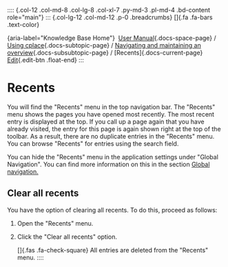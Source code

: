 :::: {.col-12 .col-md-8 .col-lg-8 .col-xl-7 .py-md-3 .pl-md-4 .bd-content role="main"}
::: {.col-lg-12 .col-md-12 .p-0 .breadcrumbs}
[]{.fa .fa-bars .text-color}

[](https://docs.cplace.io/){aria-label="Knowledge Base Home"}  [User
Manual](/user-manual-en/){.docs-space-page} / [Using
cplace](/user-manual-en/cplace-anwenden/){.docs-subtopic-page} /
[Navigating and maintaining an
overview](/user-manual-en/cplace-anwenden/navigieren-und-ueberblick-beh/){.docs-subsubtopic-page}
/ [Recents]{.docs-current-page} [
Edit](https://github.com/collaborationfactory/cplace-doc-user-enu/blob/release/25.2/cplace-anwenden/navigieren-und-ueberblick-beh/verlauf.md){.edit-btn
.float-end}
:::

# Recents

You will find the "Recents" menu in the top navigation bar. The
"Recents" menu shows the pages you have opened most recently. The most
recent entry is displayed at the top. If you call up a page again that
you have already visited, the entry for this page is again shown right
at the top of the toolbar. As a result, there are no duplicate entries
in the "Recents" menu. You can browse "Recents" for entries using the
search field.

You can hide the "Recents" menu in the application settings under
"Global Navigation". You can find more information on this in the
section [Global
navigation.](/user-manual-en/cplace-administrieren/applikationseinstellungen/globale-navigation/)

## Clear all recents

You have the option of clearing all recents. To do this, proceed as
follows:

1.  Open the "Recents" menu.

2.  Click the "Clear all recents" option.

    []{.fas .fa-check-square} All entries are deleted from the "Recents"
    menu.
::::
